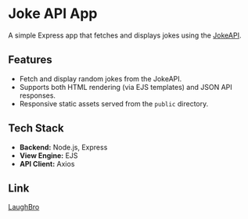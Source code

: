 # **Joke API App**

A simple Express app that fetches and displays jokes using the [JokeAPI](https://jokeapi.dev).

## **Features**
- Fetch and display random jokes from the JokeAPI.
- Supports both HTML rendering (via EJS templates) and JSON API responses.
- Responsive static assets served from the `public` directory.

## **Tech Stack**
- **Backend:** Node.js, Express
- **View Engine:** EJS
- **API Client:** Axios

## **Link**

[LaughBro](https://laughbro.vercel.app/)